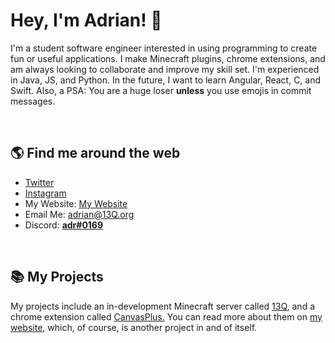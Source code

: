 
# Hey, I'm Adrian! 👋
I'm a student software engineer interested in using programming to create fun or useful applications. I make Minecraft plugins, chrome extensions, and am always looking to collaborate and improve my skill set. I'm experienced in Java, JS, and Python. In the future, I want to learn Angular, React, C, and Swift. Also, a PSA: You are a huge loser **unless** you use emojis in commit messages.

<br>

## 🌎 Find me around the web
- <a href="https://www.twitter.com/adrWasTaken">Twitter</a>
- <a href="https://www.instagram.com/adrwastaken">Instagram</a>
- My Website: <a href="https://www.adrwastaken.dev">My Website</a>
- Email Me: <a href="mailto:adrian@13q.org">adrian@13Q.org</a>
- Discord: <a href="https://discord.com">**adr#0169**</a>
<br>

## 📚 My Projects
My projects include an in-development Minecraft server called <a href="https://www.github.com/13QNetwork">13Q</a>, and a chrome extension called <a href="https://canvasplus.adrwas.dev">CanvasPlus.</a> You can read more about them on <a href="https://www.adrwastaken.dev">my website,</a> which, of course, is another project in and of itself.
